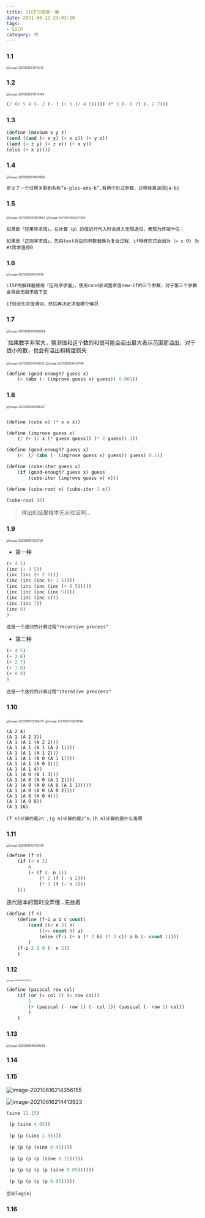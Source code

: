 ```yaml
---
title: SICP习题第一章
date: 2021-06-12 23:03:20
tags:
- SICP
category: 书
---
```


<!-- more -->

### 1.1

<img src="https://raw.githubusercontent.com/C1EYE/figureBed/main/img/20210612232100.png" alt="image-20210612231515213" style="zoom:50%;" />





### 1.2

<img src="https://raw.githubusercontent.com/C1EYE/figureBed/main/img/20210612232057.png" alt="image-20210612231313369" style="zoom:50%;" />

```lisp
(/ (+ 5 4 (- 2 (- 3 (+ 6 (/ 4 5))))) (* 3 (- 6 2) (- 2 7)))
```



### 1.3

```lisp
(define (maxSum x y z)
(cond ((and (< x y) (< x z)) (+ y z))
((and (< z y) (< z x)) (+ x y))
(else (+ x z))))
```

### 1.4

<img src="https://raw.githubusercontent.com/C1EYE/figureBed/main/img/20210612232051.png" alt="image-20210612231930958" style="zoom:50%;" />

`定义了一个过程关联到名称“a-plus-abs-b”,有两个形式参数，过程体是返回|a-b|`

### 1.5

<img src="https://raw.githubusercontent.com/C1EYE/figureBed/main/img/20210613000810.png" alt="image-20210613000810654" style="zoom:50%;" />

<img src="https://raw.githubusercontent.com/C1EYE/figureBed/main/img/20210613000827.png" alt="image-20210613000827856" style="zoom:50%;" />

`如果是「应用序求值」，在计算（p）的值进行代入时会进入无限递归，表现为终端卡住；`

`如果是「正则序求值」，先将test对应的参数替换为复合过程，if特殊形式会因为（= x 0) 为#t而求值得0`

### 1.6

<img src="https://raw.githubusercontent.com/C1EYE/figureBed/main/img/20210613010115.png" alt="image-20210613010115758" style="zoom:50%;" />

`LISP的解释器使用「应用序求值」，使用cond会试图求值new-if的三个参数，对于第三个参数会导致无限求值下去`

`if则会先求值谓词，然后再决定求值哪个情况`

### 1.7

<img src="https://raw.githubusercontent.com/C1EYE/figureBed/main/img/20210614004139.png" alt="image-20210614004139064" style="zoom:50%;" />

`如果数字非常大，猜测值和这个数的和很可能会超出最大表示范围而溢出，对于很小的数，也会有溢出和精度损失

<img src="https://raw.githubusercontent.com/C1EYE/figureBed/main/img/20210614010038.png" alt="image-20210614010038531" style="zoom:50%;" />

<img src="https://raw.githubusercontent.com/C1EYE/figureBed/main/img/20210614010241.png" alt="image-20210614010241799" style="zoom:50%;" />

```lisp
(define (good-enough? guess x)
	(< (abs (- (improve guess x) guess)) 0.001))
```

### 1.8

<img src="https://raw.githubusercontent.com/C1EYE/figureBed/main/img/20210614094148.png" alt="image-20210614094148327" style="zoom:50%;" />

```lisp

(define (cube x) (* x x x))

(define (improve guess x) 
	(/ (+ (/ x (* guess guess)) (* 2 guess)) 3))

(define (good-enough? guess x)
	(<  (/ (abs (- (improve guess x) guess)) guess) 0.1))

(define (cube-iter guess x)
	(if (good-enough? guess x) guess 
		(cube-iter (improve guess x) x)))

(define (cube-root x) (cube-iter 1 x))

(cube-root 16)
```

> 得出的结果根本无从验证啊...

### 1.9

<img src="https://raw.githubusercontent.com/C1EYE/figureBed/main/img/20210614111201.png" alt="image-20210614111201729" style="zoom:50%;" />

- 第一种

```lisp
(+ 4 5)
(inc (+ 3 5))
(inc (inc (+ 2 5)))
(inc (inc (inc (+ 1 5))))
(inc (inc (inc (inc (+ 0 5)))))
(inc (inc (inc (inc 5))))
(inc (inc (inc 6)))
(inc (inc 7))
(inc 8)
9
```

`这是一个递归的计算过程"recursive process"`

- 第二种

```lisp
(+ 4 5)
(+ 3 6)
(+ 2 7)
(+ 1 8)
(+ 0 9)
9
```

`这是一个迭代的计算过程"iterative preocess"`

### 1.10

<img src="https://raw.githubusercontent.com/C1EYE/figureBed/main/img/20210614113556.png" alt="image-20210614113556470" style="zoom:50%;" />

<img src="https://raw.githubusercontent.com/C1EYE/figureBed/main/img/20210614113541.png" alt="image-20210614113541499" style="zoom:50%;" />

```
(A 2 4)
(A 1 (A 2 3))
(A 1 (A 1 (A 2 2)))
(A 1 (A 1 (A 1 (A 2 1))))
(A 1 (A 1 (A 1 2)))
(A 1 (A 1 (A 0 (A 1 1))))
(A 1 (A 1 (A 0 2)))
(A 1 (A 1 4))
(A 1 (A 0 (A 1 3)))
(A 1 (A 0 (A 0 (A 1 2))))
(A 1 (A 0 (A 0 (A 0 (A 1 1)))))
(A 1 (A 0 (A 0 (A 0 2))))
(A 1 (A 0 (A 0 4)))
(A 1 (A 0 8))
(A 1 16)
```

`(f n)计算的是2n ,(g n)计算的是2^n,(h n)计算的是什么鬼啊`

### 1.11

<img src="https://raw.githubusercontent.com/C1EYE/figureBed/main/img/20210614151815.png" alt="image-20210614151704319" style="zoom:50%;" />

```lisp
(define (f n)
	(if (< n 3)
		n
		(+ (f (- n 1)) 
			(* 2 (f (- n 2)))
			(* 3 (f (- n 3)))
	)))
```

迭代版本的暂时没弄懂...先放着

```lisp
(define (f n)
	(define (f-i a b c count)
		(cond ((< n 3) n)
			((<= count 0) a)
			(else (f-i (+ a (* 2 b) (* 3 c)) a b (- count 1))))
		)
	(f-i 2 1 0 (- n 2))
	)
```

### 1.12

<img src="https://raw.githubusercontent.com/C1EYE/figureBed/main/img/20210616185736.png" alt="image-20210616185736137" style="zoom: 33%;" />

```lisp
(define (passcal row col)
	(if (or (= col 1) (= row col))
		1
		(+ (passcal (- row 1) (- col 1)) (passcal (- row 1) col))
		)
	)

```

### 1.13

<img src="https://raw.githubusercontent.com/C1EYE/figureBed/main/img/20210616190408.png" alt="image-20210616190408249" style="zoom:50%;" />

### 1.14

### 1.15

![image-20210616214356155](https://raw.githubusercontent.com/C1EYE/figureBed/main/img/20210616214356.png)

![image-20210616214413923](https://raw.githubusercontent.com/C1EYE/figureBed/main/img/20210616214413.png)

```lisp
(sine 12.15) 
  
 (p (sine 4.05)) 
  
 (p (p (sine 1.35))) 
  
 (p (p (p (sine 0.45)))) 
  
 (p (p (p (p (sine 0.15))))) 
  
 (p (p (p (p (p (sine 0.05)))))) 
  
 (p (p (p (p (p 0.05))))) 
```

`空间log(n)`

### 1.16

